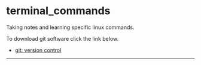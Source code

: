 # terminal_commands

Taking notes and learning specific linux commands.



To download git software click the link below.

- [git: version control](https://git-scm.com/)

---


